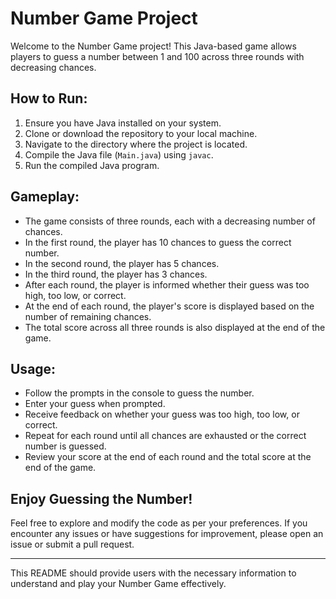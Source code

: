 # Number Game Project

Welcome to the Number Game project! This Java-based game allows players to guess a number between 1 and 100 across three rounds with decreasing chances.

## How to Run:

1. Ensure you have Java installed on your system.
2. Clone or download the repository to your local machine.
3. Navigate to the directory where the project is located.
4. Compile the Java file (`Main.java`) using `javac`.
5. Run the compiled Java program. 

## Gameplay:

- The game consists of three rounds, each with a decreasing number of chances.
- In the first round, the player has 10 chances to guess the correct number.
- In the second round, the player has 5 chances.
- In the third round, the player has 3 chances.
- After each round, the player is informed whether their guess was too high, too low, or correct.
- At the end of each round, the player's score is displayed based on the number of remaining chances.
- The total score across all three rounds is also displayed at the end of the game.

## Usage:

- Follow the prompts in the console to guess the number.
- Enter your guess when prompted.
- Receive feedback on whether your guess was too high, too low, or correct.
- Repeat for each round until all chances are exhausted or the correct number is guessed.
- Review your score at the end of each round and the total score at the end of the game.

## Enjoy Guessing the Number!

Feel free to explore and modify the code as per your preferences. If you encounter any issues or have suggestions for improvement, please open an issue or submit a pull request.

---

This README should provide users with the necessary information to understand and play your Number Game effectively.
